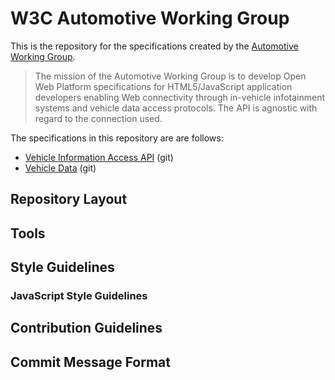 # W3C Automotive Working Group

This is the repository for the specifications created by the [Automotive Working Group](http://www.w3.org/auto/wg/).

> The mission of the Automotive Working Group is to develop Open Web Platform specifications for HTML5/JavaScript application developers enabling Web connectivity through in-vehicle infotainment systems and vehicle data access protocols. The API is agnostic with regard to the connection used.

The specifications in this repository are are follows:
- [Vehicle Information Access API](http://rawgit.com/w3c/automotive/master/vehicle_data/vehicle_spec.html) (git)
- [Vehicle Data](http://rawgit.com/w3c/automotive/master/vehicle_data/data_spec.html) (git)

## Repository Layout

## Tools

## Style Guidelines

### JavaScript Style Guidelines

## Contribution Guidelines

## Commit Message Format


